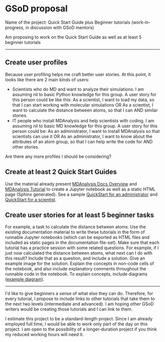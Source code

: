 # GSoD proposal

Name of the project: Quick Start Guide plus Beginner tutorials
(work-in-progress, in discussion with GSoD mentors)


Am proposing to work on the Quick Start Guide as well as at least 5 beginner tutorials

---

##	Create user profiles

Because user profiling helps me craft better user stories. At this point, it looks like there are 2 main kinds of users:

- Scientists who do MD and want to analyze their simulations. I am assuming nil to basic Python knowledge for this group. A user story for this person could be like this: As a scientist, I want to load my data, so that I can start working with molecular simulations OR As a scientist, I want to calculate the distance between atoms, so that I can <get this result> AND similar stories.
- IT people who install MDAnalysis and help scientists with coding. I am assuming nil to basic MD knowledge for this group. A user story for this person could be: As an administrator, I want to install MDAnalysis so that scientists can use it OR As an administrator, I want to know about the attributes of an atom group, so that I can help write the code for <this task> AND other stories.

Are there any more profiles I should be considering?

## Create at least 2 Quick Start Guides

Use the material already present [MDAnalysis Docs Overview](https://www.mdanalysis.org/docs/documentation_pages/overview.html#examples) and [MDAnalysis Tutorial](http://www.mdanalysis.org/MDAnalysisTutorial/) to create a Jupyter notebook as well as a static HTML page (Sphinx generated).  See a sample [QuickStart for an administrator](https://github.com/AninditaBasu/AninditaBasu.github.io/blob/master/gsod/Capture.PNG) and [QuickStart for a scientist](https://github.com/AninditaBasu/AninditaBasu.github.io/blob/master/gsod/Capture2.PNG).

## Create user stories for at least 5 beginner tasks

For example, a task to calculate the distance between atoms. Use the existing documentation material to write these tutorials in the form of runnable Jupyter notebooks (which can be exported as HTML files and included as static pages in the documentation file-set). Make sure that each tutorial has a practice session with some related questions. For example, if I just now calculated the distance between atoms, what next can I do with this result? Include that as a question, and include a solution. Give an example image for the solution. Explain the concepts in non-code cells of the notebook, and also include explanatory comments throughout the runnable code in the notebook. To explain concepts, include diagrams ([example diagram](https://github.com/AninditaBasu/AninditaBasu.github.io/blob/master/gsod/Capture3.PNG)).

---

I'd like to give beginners a sense of what else they can do. Therefore, for every tutorial, I propose to include links to other tutorials that take them to the next two levels (intermediate and advanced). I am hoping other GSoD writers would be creating those tutorials and I can link to them.

I estimate this project to be a standard-length project. Since I am already employed full time, I would be able to work only part of the day on this project. I am open to the possibility of a longer-duration project if you think my reduced working hours will need it.
